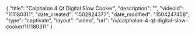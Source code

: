 {
    "title": "Calphalon 4 Qt Digital Slow Cooker",
    "description": "",
    "videoid": "111180311",
    "date_created": "1502924377",
    "date_modified": "1504247458",
    "type": "captivate",
    "layout": "video",
    "url": "\/v\/calphalon-4-qt-digital-slow-cooker\/111180311"
}